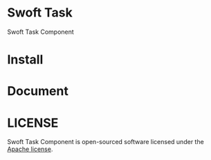 # Swoft Task
Swoft Task Component

# Install

# Document

# LICENSE
Swoft Task Component is open-sourced software licensed under the [Apache license](LICENSE).
